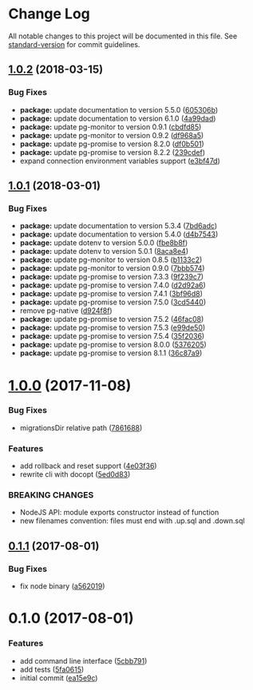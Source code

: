 # Change Log

All notable changes to this project will be documented in this file. See [standard-version](https://github.com/conventional-changelog/standard-version) for commit guidelines.

<a name="1.0.2"></a>
## [1.0.2](https://github.com/urbica/pg-migrate/compare/v1.0.1...v1.0.2) (2018-03-15)


### Bug Fixes

* **package:** update documentation to version 5.5.0 ([605306b](https://github.com/urbica/pg-migrate/commit/605306b))
* **package:** update documentation to version 6.1.0 ([4a99dad](https://github.com/urbica/pg-migrate/commit/4a99dad))
* **package:** update pg-monitor to version 0.9.1 ([cbdfd85](https://github.com/urbica/pg-migrate/commit/cbdfd85))
* **package:** update pg-monitor to version 0.9.2 ([df968a5](https://github.com/urbica/pg-migrate/commit/df968a5))
* **package:** update pg-promise to version 8.2.0 ([df0b501](https://github.com/urbica/pg-migrate/commit/df0b501))
* **package:** update pg-promise to version 8.2.2 ([239cdef](https://github.com/urbica/pg-migrate/commit/239cdef))
* expand connection environment variables support ([e3bf47d](https://github.com/urbica/pg-migrate/commit/e3bf47d))



<a name="1.0.1"></a>
## [1.0.1](https://github.com/urbica/pg-migrate/compare/v1.0.0...v1.0.1) (2018-03-01)


### Bug Fixes

* **package:** update documentation to version 5.3.4 ([7bd6adc](https://github.com/urbica/pg-migrate/commit/7bd6adc))
* **package:** update documentation to version 5.4.0 ([d4b7543](https://github.com/urbica/pg-migrate/commit/d4b7543))
* **package:** update dotenv to version 5.0.0 ([fbe8b8f](https://github.com/urbica/pg-migrate/commit/fbe8b8f))
* **package:** update dotenv to version 5.0.1 ([8aca8e4](https://github.com/urbica/pg-migrate/commit/8aca8e4))
* **package:** update pg-monitor to version 0.8.5 ([b1133c2](https://github.com/urbica/pg-migrate/commit/b1133c2))
* **package:** update pg-monitor to version 0.9.0 ([7bbb574](https://github.com/urbica/pg-migrate/commit/7bbb574))
* **package:** update pg-promise to version 7.3.3 ([9f239c7](https://github.com/urbica/pg-migrate/commit/9f239c7))
* **package:** update pg-promise to version 7.4.0 ([d2d92a6](https://github.com/urbica/pg-migrate/commit/d2d92a6))
* **package:** update pg-promise to version 7.4.1 ([3bf96d8](https://github.com/urbica/pg-migrate/commit/3bf96d8))
* **package:** update pg-promise to version 7.5.0 ([3cd5440](https://github.com/urbica/pg-migrate/commit/3cd5440))
* remove pg-native ([d924f8f](https://github.com/urbica/pg-migrate/commit/d924f8f))
* **package:** update pg-promise to version 7.5.2 ([46fac08](https://github.com/urbica/pg-migrate/commit/46fac08))
* **package:** update pg-promise to version 7.5.3 ([e99de50](https://github.com/urbica/pg-migrate/commit/e99de50))
* **package:** update pg-promise to version 7.5.4 ([35f2036](https://github.com/urbica/pg-migrate/commit/35f2036))
* **package:** update pg-promise to version 8.0.0 ([5376205](https://github.com/urbica/pg-migrate/commit/5376205))
* **package:** update pg-promise to version 8.1.1 ([36c87a9](https://github.com/urbica/pg-migrate/commit/36c87a9))



<a name="1.0.0"></a>
# [1.0.0](https://github.com/urbica/pg-migrate/compare/v0.1.1...v1.0.0) (2017-11-08)


### Bug Fixes

* migrationsDir relative path ([7861688](https://github.com/urbica/pg-migrate/commit/7861688))


### Features

* add rollback and reset support ([4e03f36](https://github.com/urbica/pg-migrate/commit/4e03f36))
* rewrite cli with docopt ([5ed0d83](https://github.com/urbica/pg-migrate/commit/5ed0d83))


### BREAKING CHANGES

* NodeJS API: module exports constructor instead of function
* new filenames convention: files must end with .up.sql and .down.sql



<a name="0.1.1"></a>
## [0.1.1](https://github.com/urbica/pg-migrate/compare/v0.1.0...v0.1.1) (2017-08-01)


### Bug Fixes

* fix node binary ([a562019](https://github.com/urbica/pg-migrate/commit/a562019))



<a name="0.1.0"></a>
# 0.1.0 (2017-08-01)


### Features

* add command line interface ([5cbb791](https://github.com/urbica/pg-migrate/commit/5cbb791))
* add tests ([5fa0615](https://github.com/urbica/pg-migrate/commit/5fa0615))
* initial commit ([ea15e9c](https://github.com/urbica/pg-migrate/commit/ea15e9c))
